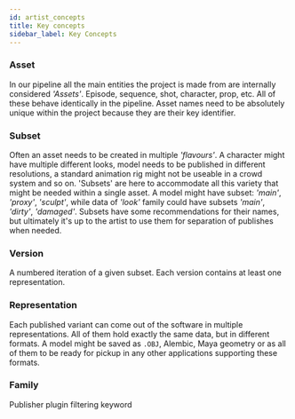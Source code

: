 ```yaml
---
id: artist_concepts
title: Key concepts
sidebar_label: Key Concepts
---
```


### Asset

In our pipeline all the main entities the project is made from are internally considered *'Assets'*. Episode, sequence, shot, character, prop, etc. All of these behave identically in the pipeline. Asset names need to be absolutely unique within the project because they are their key identifier.

### Subset

Often an asset needs to be created in multiple *'flavours'*. A character might have multiple different looks, model needs to be published in different resolutions, a standard animation rig might not be useable in a crowd system and so on. 'Subsets' are here to accommodate all this variety that might be needed within a single asset. A model might have subset: *'main'*, *'proxy'*, *'sculpt'*, while data of *'look'* family could have subsets *'main'*, *'dirty'*, *'damaged'*. Subsets have some recommendations for their names, but ultimately it's up to the artist to use them for separation of publishes when needed.

### Version

A numbered iteration of a given subset. Each version contains at least one representation.

### Representation

Each published variant can come out of the software in multiple representations. All of them hold exactly the same data, but in different formats. A model might be saved as `.OBJ`, Alembic, Maya geometry or as all of them to be ready for pickup in any other applications supporting these formats.

### Family

Publisher plugin filtering keyword
